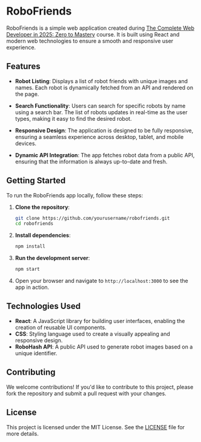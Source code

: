 # RoboFriends

RoboFriends is a simple web application created during [The Complete Web Developer in 2025: Zero to Mastery](https://zerotomastery.io/courses/coding-bootcamp/) course. It is built using React and modern web technologies to ensure a smooth and responsive user experience.

## Features

- **Robot Listing**: Displays a list of robot friends with unique images and names. Each robot is dynamically fetched from an API and rendered on the page.

- **Search Functionality**: Users can search for specific robots by name using a search bar. The list of robots updates in real-time as the user types, making it easy to find the desired robot.

- **Responsive Design**: The application is designed to be fully responsive, ensuring a seamless experience across desktop, tablet, and mobile devices.

- **Dynamic API Integration**: The app fetches robot data from a public API, ensuring that the information is always up-to-date and fresh.

## Getting Started

To run the RoboFriends app locally, follow these steps:

1. **Clone the repository**:
   ```bash
   git clone https://github.com/yourusername/robofriends.git
   cd robofriends
   ```

2. **Install dependencies**:
   ```bash
   npm install
   ```

3. **Run the development server**:
   ```bash
   npm start
   ```

4. Open your browser and navigate to `http://localhost:3000` to see the app in action.

## Technologies Used

- **React**: A JavaScript library for building user interfaces, enabling the creation of reusable UI components.
- **CSS**: Styling language used to create a visually appealing and responsive design.
- **RoboHash API**: A public API used to generate robot images based on a unique identifier.

## Contributing

We welcome contributions! If you'd like to contribute to this project, please fork the repository and submit a pull request with your changes.

## License

This project is licensed under the MIT License. See the [LICENSE](LICENSE) file for more details.
